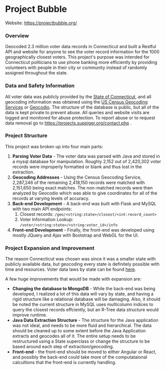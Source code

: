# Project Bubble
Website: https://projectbubble.org/
### Overview
Geocoded 2.3 million voter data records in Connecticut and built a Restful API and website for anyone to see the voter record information for the 1000 geographically closest voters.  This project's purpose was intended for Connecticut politicians to use phone banking more efficiently by providing volunteers with people in their city or community instead of randomly assigned throughout the state.
### Data and Safety Information
All voter data was publicly provided by the [State of Connecticut](https://portal.ct.gov/SOTS/Election-Services/Statistics-and-Data/Statistics-and-Data), and all geocoding information was obtained using the [US Census Geocoding Services](https://geocoding.geo.census.gov/geocoder/Geocoding_Services_API.pdf) or [Geocodio](http://geocod.io/).  The structure of the database is public, but all of the data is kept private to prevent abuse.  All queries and website visits are logged and monitored for abuse protection.  To report abuse or to request data removal go to https://projects.suppiger.org/contact.php .
### Project Structure
This project was broken up into four main parts:
1. **Parsing Voter Data** - The voter data was parsed with Java and stored in a mysql database for manipulation.  Roughly 2,152 out of 2,420,302 voter records were improperly formatted or blank and thus lost in the extraction.
2. **Geocoding Addresses** - Using the Census Geocoding Service, 2,287,246 of the remaining 2,418,150 records were matched with 2,151,650 being exact matches.  The non-matched records were then analyzed by Geocodio which was able to give coordinates for all of the records at varying levels of accuracy.
3. **Back-end Development** - A back-end was built with Flask and MySQL with two main API endpoints:
	 1. Closest records: `/geo/<string:state>/closest/<int:record_count>`
	 2. Voter Information Lookup: `/voter/<string:state>/<string:voter_id>/info`
4. **Front-end Development** - Finally, the front-end was developed using mostly JQuery and Ajax with Bootstrap and WebGL for the UI.
### Project Expansion and Improvement
The reason Connecticut was chosen was since it was a smaller state with publicly available data, but geocoding every state is definitely possible with time and resources.  Voter data laws by state can be found [here](https://www.ncsl.org/research/elections-and-campaigns/access-to-and-use-of-voter-registration-lists.aspx).

A few huge improvements that would be made with expansion are:
- **Changing the database to MongoDB** - While the back-end was being developed, I realized a lot of this data will vary by state, and having a rigid structure like a relational database will be damaging.  Also, it should be noted the current structure in MySQL uses multicolumn indices to query the closest records effciently, but an R-Tree data structure would improve runtime.
- **Java Data Extraction Structure** - The structure for the Java application was not ideal, and needs to be more fluid and hierarchical.  The data should be cleaned up to some extent before the Java Application extracts and geocodes all of it.  The entire setup needs to be restructured using a State superclass or change the structure to be based around each step of extraction/geocoding.
- **Front-end** - the front-end should be moved to either Angular or React, and possibly the back-end could take more of the computataional calcultions that the front-end is currently handling.